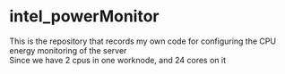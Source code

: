 # intel_powerMonitor
This is the repository that records my own code for configuring the CPU energy monitoring of the server  
Since we have 2 cpus in one worknode, and 24 cores on it 
